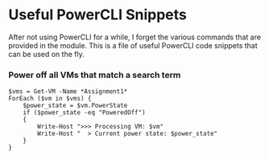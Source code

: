 # Useful PowerCLI Snippets

After not using PowerCLI for a while, I forget the various commands that are provided in the module. This is a file of useful PowerCLI code snippets that can be used on the fly.

### Power off all VMs that match a search term

```
$vms = Get-VM -Name *Assignment1*
ForEach ($vm in $vms) {
    $power_state = $vm.PowerState
    if ($power_state -eq "PoweredOff")
    {
        Write-Host ">>> Processing VM: $vm"
        Write-Host "  > Current power state: $power_state"
    }
}

